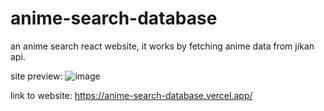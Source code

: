 # anime-search-database

an anime search react website, it works by fetching anime data from jikan api.

site preview: ![image](https://github.com/yulin2703/anime-search-database/assets/118993869/ac4e917a-5d13-47a6-ab6f-398aad61be04)

link to website: https://anime-search-database.vercel.app/

